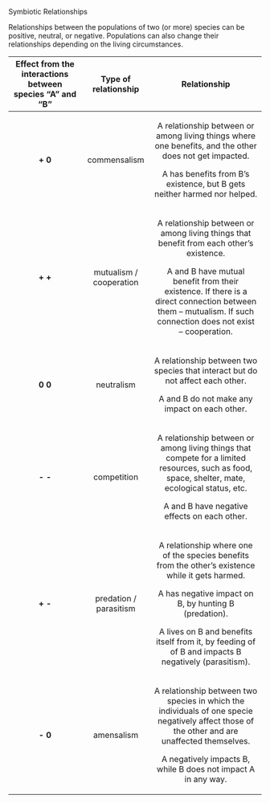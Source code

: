 ﻿Symbiotic Relationships

Relationships between the populations of two (or more) species can be positive, neutral, or negative. Populations can also change their relationships depending on the living circumstances.

|**Effect from the interactions between species “A” and “B”**|**Type of relationship**|**Relationship**|
| :-: | :-: | :-: |
|**+ 0**|commensalism|<p>A relationship between or among living things where one benefits, and the other does not get impacted.</p><p></p><p>A has benefits from B’s existence, but B gets neither harmed nor helped.</p>|
|**+ +**|mutualism / cooperation|<p>A relationship between or among living things that benefit from each other’s existence.</p><p></p><p>A and B have mutual benefit from their existence. If there is a direct connection between them – mutualism. If such connection does not exist – cooperation.</p>|
|**0 0**|neutralism|<p>A relationship between two species that interact but do not affect each other.</p><p></p><p>A and B do not make any impact on each other.</p>|
|**- -**|competition|<p>A relationship between or among living things that compete for a limited resources, such as food, space, shelter, mate, ecological status, etc.</p><p></p><p>A and B have negative effects on each other.</p>|
|**+ -**|predation / parasitism|<p>A relationship where one of the species benefits from the other’s existence while it gets harmed.</p><p></p><p>A has negative impact on B, by hunting B (predation).</p><p>A lives on B and benefits itself from it, by feeding of of B and impacts B negatively (parasitism).</p>|
|**- 0**|amensalism|<p>A relationship between two species in which the individuals of one specie negatively affect those of the other and are unaffected themselves.</p><p></p><p>A negatively impacts B, while B does not impact A in any way.</p>|

